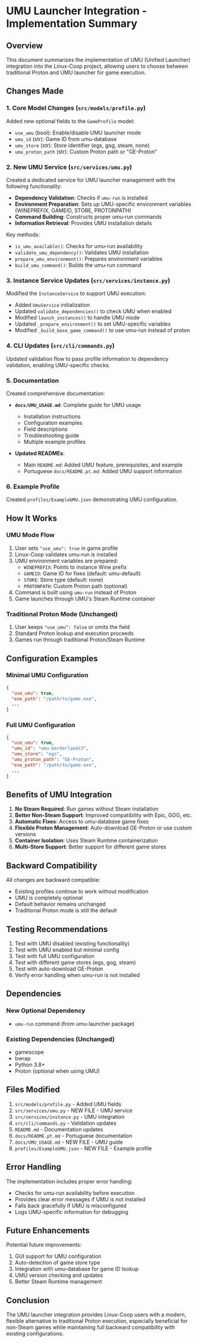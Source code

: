 # UMU Launcher Integration - Implementation Summary

## Overview
This document summarizes the implementation of UMU (Unified Launcher) integration into the Linux-Coop project, allowing users to choose between traditional Proton and UMU launcher for game execution.

## Changes Made

### 1. Core Model Changes (`src/models/profile.py`)
Added new optional fields to the `GameProfile` model:
- `use_umu` (bool): Enable/disable UMU launcher mode
- `umu_id` (str): Game ID from umu-database
- `umu_store` (str): Store identifier (egs, gog, steam, none)
- `umu_proton_path` (str): Custom Proton path or "GE-Proton"

### 2. New UMU Service (`src/services/umu.py`)
Created a dedicated service for UMU launcher management with the following functionality:
- **Dependency Validation**: Checks if `umu-run` is installed
- **Environment Preparation**: Sets up UMU-specific environment variables (WINEPREFIX, GAMEID, STORE, PROTONPATH)
- **Command Building**: Constructs proper umu-run commands
- **Information Retrieval**: Provides UMU installation details

Key methods:
- `is_umu_available()`: Checks for umu-run availability
- `validate_umu_dependency()`: Validates UMU installation
- `prepare_umu_environment()`: Prepares environment variables
- `build_umu_command()`: Builds the umu-run command

### 3. Instance Service Updates (`src/services/instance.py`)
Modified the `InstanceService` to support UMU execution:
- Added `UmuService` initialization
- Updated `validate_dependencies()` to check UMU when enabled
- Modified `launch_instances()` to handle UMU mode
- Updated `_prepare_environment()` to set UMU-specific variables
- Modified `_build_base_game_command()` to use umu-run instead of proton

### 4. CLI Updates (`src/cli/commands.py`)
Updated validation flow to pass profile information to dependency validation, enabling UMU-specific checks.

### 5. Documentation
Created comprehensive documentation:
- **`docs/UMU_USAGE.md`**: Complete guide for UMU usage
  - Installation instructions
  - Configuration examples
  - Field descriptions
  - Troubleshooting guide
  - Multiple example profiles

- **Updated READMEs**:
  - Main `README.md`: Added UMU feature, prerequisites, and example
  - Portuguese `docs/README.pt.md`: Added UMU support information

### 6. Example Profile
Created `profiles/ExampleUMU.json` demonstrating UMU configuration.

## How It Works

### UMU Mode Flow
1. User sets `"use_umu": true` in game profile
2. Linux-Coop validates umu-run is installed
3. UMU environment variables are prepared:
   - `WINEPREFIX`: Points to instance Wine prefix
   - `GAMEID`: Game ID for fixes (default: umu-default)
   - `STORE`: Store type (default: none)
   - `PROTONPATH`: Custom Proton path (optional)
4. Command is built using `umu-run` instead of Proton
5. Game launches through UMU's Steam Runtime container

### Traditional Proton Mode (Unchanged)
1. User keeps `"use_umu": false` or omits the field
2. Standard Proton lookup and execution proceeds
3. Games run through traditional Proton/Steam Runtime

## Configuration Examples

### Minimal UMU Configuration
```json
{
  "use_umu": true,
  "exe_path": "/path/to/game.exe",
  ...
}
```

### Full UMU Configuration
```json
{
  "use_umu": true,
  "umu_id": "umu-borderlands3",
  "umu_store": "egs",
  "umu_proton_path": "GE-Proton",
  "exe_path": "/path/to/game.exe",
  ...
}
```

## Benefits of UMU Integration

1. **No Steam Required**: Run games without Steam installation
2. **Better Non-Steam Support**: Improved compatibility with Epic, GOG, etc.
3. **Automatic Fixes**: Access to umu-database game fixes
4. **Flexible Proton Management**: Auto-download GE-Proton or use custom versions
5. **Container Isolation**: Uses Steam Runtime containerization
6. **Multi-Store Support**: Better support for different game stores

## Backward Compatibility

All changes are backward compatible:
- Existing profiles continue to work without modification
- UMU is completely optional
- Default behavior remains unchanged
- Traditional Proton mode is still the default

## Testing Recommendations

1. Test with UMU disabled (existing functionality)
2. Test with UMU enabled but minimal config
3. Test with full UMU configuration
4. Test with different game stores (egs, gog, steam)
5. Test with auto-download GE-Proton
6. Verify error handling when umu-run is not installed

## Dependencies

### New Optional Dependency
- `umu-run` command (from umu-launcher package)

### Existing Dependencies (Unchanged)
- gamescope
- bwrap
- Python 3.8+
- Proton (optional when using UMU)

## Files Modified

1. `src/models/profile.py` - Added UMU fields
2. `src/services/umu.py` - NEW FILE - UMU service
3. `src/services/instance.py` - UMU integration
4. `src/cli/commands.py` - Validation updates
5. `README.md` - Documentation updates
6. `docs/README.pt.md` - Portuguese documentation
7. `docs/UMU_USAGE.md` - NEW FILE - UMU guide
8. `profiles/ExampleUMU.json` - NEW FILE - Example profile

## Error Handling

The implementation includes proper error handling:
- Checks for umu-run availability before execution
- Provides clear error messages if UMU is not installed
- Falls back gracefully if UMU is misconfigured
- Logs UMU-specific information for debugging

## Future Enhancements

Potential future improvements:
1. GUI support for UMU configuration
2. Auto-detection of game store type
3. Integration with umu-database for game ID lookup
4. UMU version checking and updates
5. Better Steam Runtime management

## Conclusion

The UMU launcher integration provides Linux-Coop users with a modern, flexible alternative to traditional Proton execution, especially beneficial for non-Steam games while maintaining full backward compatibility with existing configurations.
